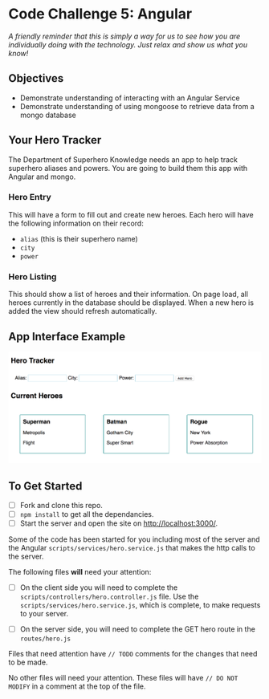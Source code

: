 # Code Challenge 5: Angular

_A friendly reminder that this is simply a way for us to see how you are individually doing with the technology. Just relax and show us what you know!_

## Objectives
- Demonstrate understanding of interacting with an Angular Service
- Demonstrate understanding of using mongoose to retrieve data from a mongo database

## Your Hero Tracker
The Department of Superhero Knowledge needs an app to help track superhero aliases and powers. You are going to build them this app with Angular and mongo. 

### Hero Entry
This will have a form to fill out and create new heroes. Each hero will have the following information on their record:

* ```alias``` (this is their superhero name)
* ```city```
* ```power```

### Hero Listing
This should show a list of heroes and their information. On page load, all heroes currently in the database should be displayed. When a new hero is added the view should refresh automatically.

## App Interface Example

![example mock up](challenge-five-screen.png)

## To Get Started
- [ ] Fork and clone this repo.
- [ ] `npm install` to get all the dependancies.
- [ ] Start the server and open the site on [http://localhost:3000/](http://localhost:3000/).

Some of the code has been started for you including most of the server and the Angular `scripts/services/hero.service.js` that makes the http calls to the server.

The following files **will** need your attention:

- [ ] On the client side you will need to complete the `scripts/controllers/hero.controller.js` file. Use the `scripts/services/hero.service.js`, which is complete, to make requests to your server.

- [ ] On the server side, you will need to complete the GET hero route in the `routes/hero.js`

Files that need attention have `// TODO` comments for the changes that need to be made.  

No other files will need your attention. These files will have ``// DO NOT MODIFY`` in a comment at the top of the file.
